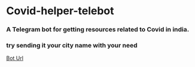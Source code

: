 # Covid-helper-telebot
### A Telegram bot for getting resources related to Covid in india.
### try sending it your city name with your need

[Bot Url](t.me/CovidResource123Bot)
